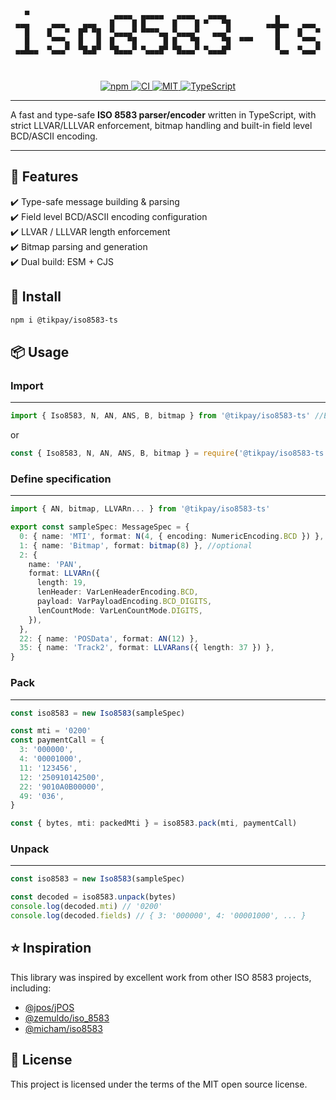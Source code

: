 <div align="center">
<pre><code>                                                                  
   ▀                   ▄▄▄▄  ▄▄▄▄▄   ▄▄▄▄   ▄▄▄▄           ▄          
 ▄▄▄     ▄▄▄    ▄▄▄   █    █ █      █    █ ▀   ▀█        ▄▄█▄▄   ▄▄▄  
   █    █   ▀  █▀ ▀█  ▀▄▄▄▄▀ ▀▀▀▀▄▄ ▀▄▄▄▄▀   ▄▄▄▀          █    █   ▀ 
   █     ▀▀▀▄  █   █  █   ▀█      █ █   ▀█     ▀█  ▀▀▀     █     ▀▀▀▄ 
 ▄▄█▄▄  ▀▄▄▄▀  ▀█▄█▀  ▀█▄▄▄▀ ▀▄▄▄█▀ ▀█▄▄▄▀ ▀▄▄▄█▀          ▀▄▄  ▀▄▄▄▀ 
                                                                 
                                                                  
                                                 
</code></pre>
</div>

<p align="center">
  <a href="https://www.npmjs.com/package/@tikpay/iso8583-ts">
    <img alt="npm" src="https://img.shields.io/npm/v/@tikpay/iso8583-ts.svg?logo=npm&color=cb3837">
  </a>
  <a href="https://github.com/tikpay-engineering/iso8583-ts/actions">
    <img alt="CI" src="https://img.shields.io/github/actions/workflow/status/tikpay-engineering/iso8583-ts/ci.yml?logo=github&label=CI">
  </a>
  <a href="./LICENSE">
    <img alt="MIT" src="https://img.shields.io/badge/License-MIT-blue.svg">
  </a>
  <a href="https://www.typescriptlang.org/">
    <img alt="TypeScript" src="https://img.shields.io/badge/TypeScript-Ready-3178c6?logo=typescript&logoColor=white">
  </a>
</p>

---

A fast and type-safe **ISO 8583 parser/encoder** written in TypeScript, with strict LLVAR/LLLVAR enforcement, bitmap handling and built-in field level BCD/ASCII encoding.

---

## 🧰 Features

✔️ Type-safe message building & parsing\
✔️ Field level BCD/ASCII encoding configuration\
✔️ LLVAR / LLLVAR length enforcement\
✔️ Bitmap parsing and generation\
✔️ Dual build: ESM + CJS

## 🚀 Install

```bash
npm i @tikpay/iso8583-ts
```

## 📦 Usage

### Import

---

```typescript
import { Iso8583, N, AN, ANS, B, bitmap } from '@tikpay/iso8583-ts' //ESM
```

or

```typescript
const { Iso8583, N, AN, ANS, B, bitmap } = require('@tikpay/iso8583-ts') //CJS
```

### Define specification

---

```typescript
import { AN, bitmap, LLVARn... } from '@tikpay/iso8583-ts'

export const sampleSpec: MessageSpec = {
  0: { name: 'MTI', format: N(4, { encoding: NumericEncoding.BCD }) }, //optional
  1: { name: 'Bitmap', format: bitmap(8) }, //optional
  2: {
    name: 'PAN',
    format: LLVARn({
      length: 19,
      lenHeader: VarLenHeaderEncoding.BCD,
      payload: VarPayloadEncoding.BCD_DIGITS,
      lenCountMode: VarLenCountMode.DIGITS,
    }),
  },
  22: { name: 'POSData', format: AN(12) },
  35: { name: 'Track2', format: LLVARans({ length: 37 }) },
}
```

### Pack

---

```typescript
const iso8583 = new Iso8583(sampleSpec)

const mti = '0200'
const paymentCall = {
  3: '000000',
  4: '00001000',
  11: '123456',
  12: '250910142500',
  22: '9010A0B00000',
  49: '036',
}

const { bytes, mti: packedMti } = iso8583.pack(mti, paymentCall)
```

### Unpack

---

```typescript
const iso8583 = new Iso8583(sampleSpec)

const decoded = iso8583.unpack(bytes)
console.log(decoded.mti) // '0200'
console.log(decoded.fields) // { 3: '000000', 4: '00001000', ... }
```

## ⭐ Inspiration

This library was inspired by excellent work from other ISO 8583 projects, including:

- [@jpos/jPOS](https://github.com/jpos/jPOS)
- [@zemuldo/iso_8583](https://www.npmjs.com/package/iso_8583)
- [@micham/iso8583](https://www.npmjs.com/package/@micham/iso8583)

## 📄 License

This project is licensed under the terms of the MIT open source license.
